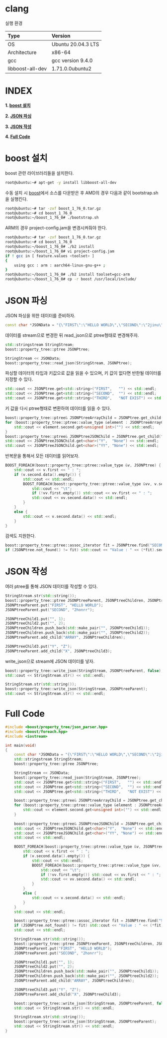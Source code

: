 # clang

실행 환경

| Type              | Version                   |
| :---              | :---                      |
| OS                | Ubuntu 20.04.3 LTS        |
| Architecture      | x86-64                    |
| gcc               | gcc version 9.4.0         |
| libboost-all-dev  | 1.71.0.0ubuntu2           |

# **INDEX**

**1. [boost 설치](#boost-설치)**

**2. [JSON 파싱](#JSON-파싱)**

**3. [JSON 작성](#JSON-작성)**

**4. [Full Code](#Full-Code)**


# **boost 설치**

boost 관련 라이브러리들을 설치한다.

```sh
root@ubuntu:~# apt-get -y install libboost-all-dev
```

수동 설치 시 [boost](https://www.boost.org/users/history/)에서 소스를 다운받은 후 AMD의 경우 다음과 같이 bootstrap.sh을 실행킨다.

```sh
root@ubuntu:~# tar -zxf boost_1_76_0.tar.gz
root@ubuntu:~# cd boost_1_76_0
root@ubuntu:~/boost_1_76_0# ./bootstrap.sh
```

ARM의 경우 project-config.jam을 변경시켜줘야 한다.

```sh
root@ubuntu:~# tar -zxf boost_1_76_0.tar.gz
root@ubuntu:~# cd boost_1_76_0
root@ubuntu:~/boost_1_76_0# ./b2 install
root@ubuntu:~/boost_1_76_0# vi project-config.jam
if ! gcc in [ feature.values <toolset> ]
{
    using gcc : arm : aarch64-linux-gnu-g++ ;
}
root@ubuntu:~/boost_1_76_0# ./b2 install toolset=gcc-arm
root@ubuntu:~/boost_1_76_0# cp -r boost /usr/local/include/
```

# **JSON 파싱**

JSON 파싱을 위한 데이터를 준비하자.

```cpp
const char *JSONData = "{\"FIRST\":\"HELLO WORLD\",\"SECOND\":\"2jinu\",\"ARRAY\":[\"1\",\"2\"],\"X\":{\"Y\":\"Z\"}}";
```

데이터를 stream으로 변경한 뒤 read_json으로 ptree형태로 변경해주자.

```cpp
std::stringstream StringStream;
boost::property_tree::ptree JSONPtree;

StringStream << JSONData;
boost::property_tree::read_json(StringStream, JSONPtree);
```

파싱할 데이터의 타입과 키값으로 값을 읽을 수 있으며, 키 값이 없다면 반한될 데이터를 지정할 수 있다.

```cpp
std::cout << JSONPtree.get<std::string>("FIRST",   "") << std::endl;
std::cout << JSONPtree.get<std::string>("SECOND",  "") << std::endl;
std::cout << JSONPtree.get<std::string>("THIRD",   "NOT EXIST") << std::endl;
```

키 값을 다시 ptree형태로 변환하여 데이터를 읽을 수 있다.

```cpp
boost::property_tree::ptree& JSONPtreeArrayChild = JSONPtree.get_child("ARRAY");
for (boost::property_tree::ptree::value_type &element : JSONPtreeArrayChild) {
    std::cout << element.second.get<unsigned int>("") << std::endl;
}
boost::property_tree::ptree& JSONPtreeJSONChild = JSONPtree.get_child("X");
std::cout << JSONPtreeJSONChild.get<char>("Y",  "None") << std::endl;
std::cout << JSONPtreeJSONChild.get<char>("YY", "None") << std::endl;
```

반복문을 통해서 모든 데이터를 읽어보자.

```cpp
BOOST_FOREACH(boost::property_tree::ptree::value_type &v, JSONPtree) {
    std::cout << v.first << " : ";
    if (v.second.data().empty()) {
        std::cout << std::endl;
        BOOST_FOREACH(boost::property_tree::ptree::value_type &vv, v.second) {
            std::cout << "\t";
            if (!vv.first.empty()) std::cout << vv.first << " : ";
            std::cout << vv.second.data() << std::endl;
        }
    }
    else {
        std::cout << v.second.data() << std::endl;
    }
}
```

검색도 지원한다.

```cpp
boost::property_tree::ptree::assoc_iterator fit = JSONPtree.find("SECOND");
if (JSONPtree.not_found() != fit) std::cout << "Value : " << (*fit).second.data() << std::endl;
```

# **JSON 작성**

여러 ptree를 통해 JSON 데이터를 작성할 수 있다.

```cpp
StringStream.str(std::string());
boost::property_tree::ptree JSONPtreeParent, JSONPtreeChildren, JSONPtreeChild1, JSONPtreeChild2, JSONPtreeChild3;
JSONPtreeParent.put("FIRST", "HELLO WORLD");
JSONPtreeParent.put("SECOND", "2honrr");

JSONPtreeChild1.put("", 1);
JSONPtreeChild2.put("", 2);
JSONPtreeChildren.push_back(std::make_pair("", JSONPtreeChild1));
JSONPtreeChildren.push_back(std::make_pair("", JSONPtreeChild2));
JSONPtreeParent.add_child("ARRAY", JSONPtreeChildren);

JSONPtreeChild3.put("Y", "Z");
JSONPtreeParent.add_child("X", JSONPtreeChild3);
```

write_json으로 stream에 JSON 데이터를 넣자.

```cpp
boost::property_tree::write_json(StringStream, JSONPtreeParent, false);
std::cout << StringStream.str() << std::endl;

StringStream.str(std::string());
boost::property_tree::write_json(StringStream, JSONPtreeParent);
std::cout << StringStream.str() << std::endl;
```

# **Full Code**

```cpp
#include <boost/property_tree/json_parser.hpp>
#include <boost/foreach.hpp>
#include <iostream>

int main(void)
{
    const char *JSONData = "{\"FIRST\":\"HELLO WORLD\",\"SECOND\":\"2jinu\",\"ARRAY\":[\"1\",\"2\"],\"X\":{\"Y\":\"Z\"}}";
    std::stringstream StringStream;
    boost::property_tree::ptree JSONPtree;

    StringStream << JSONData;
    boost::property_tree::read_json(StringStream, JSONPtree);
    std::cout << JSONPtree.get<std::string>("FIRST",   "") << std::endl;
    std::cout << JSONPtree.get<std::string>("SECOND",  "") << std::endl;
    std::cout << JSONPtree.get<std::string>("THIRD",   "NOT EXIST") << std::endl;

    boost::property_tree::ptree& JSONPtreeArrayChild = JSONPtree.get_child("ARRAY");
    for (boost::property_tree::ptree::value_type &element : JSONPtreeArrayChild) {
        std::cout << element.second.get<unsigned int>("") << std::endl;
    }
    
    boost::property_tree::ptree& JSONPtreeJSONChild = JSONPtree.get_child("X");
    std::cout << JSONPtreeJSONChild.get<char>("Y",  "None") << std::endl;
    std::cout << JSONPtreeJSONChild.get<char>("YY", "None") << std::endl;
    std::cout << std::endl;

    BOOST_FOREACH(boost::property_tree::ptree::value_type &v, JSONPtree) {
        std::cout << v.first << " : ";
        if (v.second.data().empty()) {
            std::cout << std::endl;
            BOOST_FOREACH(boost::property_tree::ptree::value_type &vv, v.second) {
                std::cout << "\t";
                if (!vv.first.empty()) std::cout << vv.first << " : ";
                std::cout << vv.second.data() << std::endl;
            }
        }
        else {
            std::cout << v.second.data() << std::endl;
        }
    }
    std::cout << std::endl;

    boost::property_tree::ptree::assoc_iterator fit = JSONPtree.find("SECOND");
    if (JSONPtree.not_found() != fit) std::cout << "Value : " << (*fit).second.data() << std::endl;
    std::cout << std::endl;

    StringStream.str(std::string());
    boost::property_tree::ptree JSONPtreeParent, JSONPtreeChildren, JSONPtreeChild1, JSONPtreeChild2, JSONPtreeChild3;
    JSONPtreeParent.put("FIRST", "HELLO WORLD");
    JSONPtreeParent.put("SECOND", "2honrr");

    JSONPtreeChild1.put("", 1);
    JSONPtreeChild2.put("", 2);
    JSONPtreeChildren.push_back(std::make_pair("", JSONPtreeChild1));
    JSONPtreeChildren.push_back(std::make_pair("", JSONPtreeChild2));
    JSONPtreeParent.add_child("ARRAY", JSONPtreeChildren);

    JSONPtreeChild3.put("Y", "Z");
    JSONPtreeParent.add_child("X", JSONPtreeChild3);

    boost::property_tree::write_json(StringStream, JSONPtreeParent, false);
    std::cout << StringStream.str() << std::endl;

    StringStream.str(std::string());
    boost::property_tree::write_json(StringStream, JSONPtreeParent);
    std::cout << StringStream.str() << std::endl;
}
```